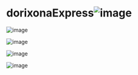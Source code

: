 # dorixonaExpress![image](https://github.com/abduhodi/dorixonaExpress/assets/62491721/d624332a-c907-4ba5-ad91-a3c67cbfca00)

![image](https://github.com/abduhodi/dorixonaExpress/assets/62491721/5dad45d4-fc32-4c45-8191-6fa7ed72e040)

![image](https://github.com/abduhodi/dorixonaExpress/assets/62491721/e72756fd-9769-4c7c-8639-9450a87f828e)

![image](https://github.com/abduhodi/dorixonaExpress/assets/62491721/64f79dd2-59bc-4ff9-aaae-73fe4d3f3c9b)

![image](https://github.com/abduhodi/dorixonaExpress/assets/62491721/1470543f-6151-47e9-a53b-4abae0d1dfdc)
